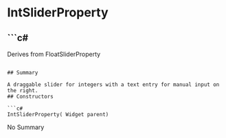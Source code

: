 # IntSliderProperty

## ```c#
Derives from FloatSliderProperty
```

## Summary

A draggable slider for integers with a text entry for manual input on the right.
## Constructors

```c#
IntSliderProperty( Widget parent) 
```
No Summary
